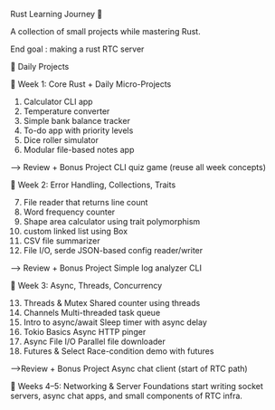  Rust Learning Journey 🚀

A collection of small projects while mastering Rust.

End goal :
making a rust RTC server

 📅 Daily Projects

📅 Week 1: Core Rust + Daily Micro-Projects

1. Calculator CLI app
2. Temperature converter
3. Simple bank balance tracker
4. To-do app with priority levels
5. Dice roller simulator
6. Modular file-based notes app

--> Review + Bonus Project	CLI quiz game (reuse all week concepts)

📅 Week 2: Error Handling, Collections, Traits

7. File reader that returns line count
8. Word frequency counter
9. Shape area calculator using trait polymorphism
10. custom linked list using Box
11. CSV file summarizer
12. File I/O, serde	JSON-based config reader/writer

--> Review + Bonus Project	Simple log analyzer CLI

📅 Week 3: Async, Threads, Concurrency

13. Threads & Mutex	Shared counter using threads
14. Channels	Multi-threaded task queue
15. Intro to async/await	Sleep timer with async delay
16. Tokio Basics	Async HTTP pinger
17. Async File I/O	Parallel file downloader
18. Futures & Select	Race-condition demo with futures

-->Review + Bonus Project	Async chat client (start of RTC path)

📅 Weeks 4–5: Networking & Server Foundations
start writing socket servers, async chat apps, and small components of RTC infra.

